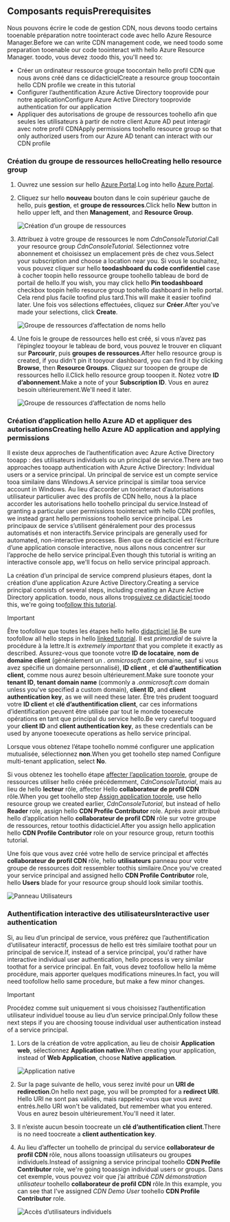 ## <a name="prerequisites"></a><span data-ttu-id="6025a-101">Composants requis</span><span class="sxs-lookup"><span data-stu-id="6025a-101">Prerequisites</span></span>
<span data-ttu-id="6025a-102">Nous pouvons écrire le code de gestion CDN, nous devons toodo certains tooenable préparation notre toointeract code avec hello Azure Resource Manager.</span><span class="sxs-lookup"><span data-stu-id="6025a-102">Before we can write CDN management code, we need toodo some preparation tooenable our code toointeract with hello Azure Resource Manager.</span></span>  <span data-ttu-id="6025a-103">toodo, vous devez :</span><span class="sxs-lookup"><span data-stu-id="6025a-103">toodo this, you'll need to:</span></span>

* <span data-ttu-id="6025a-104">Créer un ordinateur ressource groupe toocontain hello profil CDN que nous avons créé dans ce didacticiel</span><span class="sxs-lookup"><span data-stu-id="6025a-104">Create a resource group toocontain hello CDN profile we create in this tutorial</span></span>
* <span data-ttu-id="6025a-105">Configurer l’authentification Azure Active Directory tooprovide pour notre application</span><span class="sxs-lookup"><span data-stu-id="6025a-105">Configure Azure Active Directory tooprovide authentication for our application</span></span>
* <span data-ttu-id="6025a-106">Appliquer des autorisations de groupe de ressources toohello afin que seules les utilisateurs à partir de notre client Azure AD peut interagir avec notre profil CDN</span><span class="sxs-lookup"><span data-stu-id="6025a-106">Apply permissions toohello resource group so that only authorized users from our Azure AD tenant can interact with our CDN profile</span></span>

### <a name="creating-hello-resource-group"></a><span data-ttu-id="6025a-107">Création du groupe de ressources hello</span><span class="sxs-lookup"><span data-stu-id="6025a-107">Creating hello resource group</span></span>
1. <span data-ttu-id="6025a-108">Ouvrez une session sur hello [Azure Portal](https://portal.azure.com).</span><span class="sxs-lookup"><span data-stu-id="6025a-108">Log into hello [Azure Portal](https://portal.azure.com).</span></span>
2. <span data-ttu-id="6025a-109">Cliquez sur hello **nouveau** bouton dans le coin supérieur gauche de hello, puis **gestion**, et **groupe de ressources**.</span><span class="sxs-lookup"><span data-stu-id="6025a-109">Click hello **New** button in hello upper left, and then **Management**, and **Resource Group**.</span></span>

    ![Création d’un groupe de ressources](./media/cdn-app-dev-prep/cdn-new-rg-1-include.png)
3. <span data-ttu-id="6025a-111">Attribuez à votre groupe de ressources le nom *CdnConsoleTutorial*.</span><span class="sxs-lookup"><span data-stu-id="6025a-111">Call your resource group *CdnConsoleTutorial*.</span></span>  <span data-ttu-id="6025a-112">Sélectionnez votre abonnement et choisissez un emplacement près de chez vous.</span><span class="sxs-lookup"><span data-stu-id="6025a-112">Select your subscription and choose a location near you.</span></span>  <span data-ttu-id="6025a-113">Si vous le souhaitez, vous pouvez cliquer sur hello **toodashboard du code confidentiel** case à cocher toopin hello ressource groupe toohello tableau de bord de portail de hello.</span><span class="sxs-lookup"><span data-stu-id="6025a-113">If you wish, you may click hello **Pin toodashboard** checkbox toopin hello resource group toohello dashboard in hello portal.</span></span>  <span data-ttu-id="6025a-114">Cela rend plus facile toofind plus tard.</span><span class="sxs-lookup"><span data-stu-id="6025a-114">This will make it easier toofind later.</span></span>  <span data-ttu-id="6025a-115">Une fois vos sélections effectuées, cliquez sur **Créer**.</span><span class="sxs-lookup"><span data-stu-id="6025a-115">After you've made your selections, click **Create**.</span></span>

    ![Groupe de ressources d’affectation de noms hello](./media/cdn-app-dev-prep/cdn-new-rg-2-include.png)
4. <span data-ttu-id="6025a-117">Une fois le groupe de ressources hello est créé, si vous n’avez pas l’épinglez tooyour le tableau de bord, vous pouvez le trouver en cliquant sur **Parcourir**, puis **groupes de ressources**.</span><span class="sxs-lookup"><span data-stu-id="6025a-117">After hello resource group is created, if you didn't pin it tooyour dashboard, you can find it by clicking **Browse**, then **Resource Groups**.</span></span>  <span data-ttu-id="6025a-118">Cliquez sur tooopen de groupe de ressources hello il.</span><span class="sxs-lookup"><span data-stu-id="6025a-118">Click hello resource group tooopen it.</span></span>  <span data-ttu-id="6025a-119">Notez votre **ID d’abonnement**.</span><span class="sxs-lookup"><span data-stu-id="6025a-119">Make a note of your **Subscription ID**.</span></span>  <span data-ttu-id="6025a-120">Vous en aurez besoin ultérieurement.</span><span class="sxs-lookup"><span data-stu-id="6025a-120">We'll need it later.</span></span>

    ![Groupe de ressources d’affectation de noms hello](./media/cdn-app-dev-prep/cdn-subscription-id-include.png)

### <a name="creating-hello-azure-ad-application-and-applying-permissions"></a><span data-ttu-id="6025a-122">Création d’application hello Azure AD et appliquer des autorisations</span><span class="sxs-lookup"><span data-stu-id="6025a-122">Creating hello Azure AD application and applying permissions</span></span>
<span data-ttu-id="6025a-123">Il existe deux approches de l’authentification avec Azure Active Directory tooapp : des utilisateurs individuels ou un principal de service.</span><span class="sxs-lookup"><span data-stu-id="6025a-123">There are two approaches tooapp authentication with Azure Active Directory: Individual users or a service principal.</span></span> <span data-ttu-id="6025a-124">Un principal de service est un compte service tooa similaire dans Windows.</span><span class="sxs-lookup"><span data-stu-id="6025a-124">A service principal is similar tooa service account in Windows.</span></span>  <span data-ttu-id="6025a-125">Au lieu d’accorder un toointeract d’autorisations utilisateur particulier avec des profils de CDN hello, nous à la place accorder les autorisations hello toohello principal du service.</span><span class="sxs-lookup"><span data-stu-id="6025a-125">Instead of granting a particular user permissions toointeract with hello CDN profiles, we instead grant hello permissions toohello service principal.</span></span>  <span data-ttu-id="6025a-126">Les principaux de service s’utilisent généralement pour des processus automatisés et non interactifs.</span><span class="sxs-lookup"><span data-stu-id="6025a-126">Service principals are generally used for automated, non-interactive processes.</span></span>  <span data-ttu-id="6025a-127">Bien que ce didacticiel est l’écriture d’une application console interactive, nous allons nous concentrer sur l’approche de hello service principal.</span><span class="sxs-lookup"><span data-stu-id="6025a-127">Even though this tutorial is writing an interactive console app, we'll focus on hello service principal approach.</span></span>

<span data-ttu-id="6025a-128">La création d’un principal de service comprend plusieurs étapes, dont la création d’une application Azure Active Directory.</span><span class="sxs-lookup"><span data-stu-id="6025a-128">Creating a service principal consists of several steps, including creating an Azure Active Directory application.</span></span>  <span data-ttu-id="6025a-129">toodo, nous allons trop[suivez ce didacticiel](../articles/resource-group-create-service-principal-portal.md).</span><span class="sxs-lookup"><span data-stu-id="6025a-129">toodo this, we're going too[follow this tutorial](../articles/resource-group-create-service-principal-portal.md).</span></span>

> [!IMPORTANT]
> <span data-ttu-id="6025a-130">Être toofollow que toutes les étapes hello hello [didacticiel lié](../articles/resource-group-create-service-principal-portal.md).</span><span class="sxs-lookup"><span data-stu-id="6025a-130">Be sure toofollow all hello steps in hello [linked tutorial](../articles/resource-group-create-service-principal-portal.md).</span></span>  <span data-ttu-id="6025a-131">Il est *primordial* de suivre la procédure à la lettre.</span><span class="sxs-lookup"><span data-stu-id="6025a-131">It is *extremely important* that you complete it exactly as described.</span></span>  <span data-ttu-id="6025a-132">Assurez-vous que toonote votre **ID de locataire**, **nom de domaine client** (généralement un *. onmicrosoft.com* domaine, sauf si vous avez spécifié un domaine personnalisé), **ID client** , et **clé d’authentification client**, comme nous aurez besoin ultérieurement.</span><span class="sxs-lookup"><span data-stu-id="6025a-132">Make sure toonote your **tenant ID**, **tenant domain name** (commonly a *.onmicrosoft.com* domain unless you've specified a custom domain), **client ID**, and **client authentication key**, as we will need these later.</span></span>  <span data-ttu-id="6025a-133">Être très prudent tooguard votre **ID client** et **clé d’authentification client**, car ces informations d’identification peuvent être utilisée par tout le monde tooexecute opérations en tant que principal du service hello.</span><span class="sxs-lookup"><span data-stu-id="6025a-133">Be very careful tooguard your **client ID** and **client authentication key**, as these credentials can be used by anyone tooexecute operations as hello service principal.</span></span>
>
> <span data-ttu-id="6025a-134">Lorsque vous obtenez l’étape toohello nommé configurer une application mutualisée, sélectionnez **non**.</span><span class="sxs-lookup"><span data-stu-id="6025a-134">When you get toohello step named Configure multi-tenant application, select **No**.</span></span>
>
> <span data-ttu-id="6025a-135">Si vous obtenez les toohello étape [affecter l’application toorole](../articles/azure-resource-manager/resource-group-create-service-principal-portal.md#assign-application-to-role), groupe de ressources utiliser hello créée précédemment, *CdnConsoleTutorial*, mais au lieu de hello **lecteur** rôle, affecter Hello **collaborateur de profil CDN** rôle.</span><span class="sxs-lookup"><span data-stu-id="6025a-135">When you get toohello step [Assign application toorole](../articles/azure-resource-manager/resource-group-create-service-principal-portal.md#assign-application-to-role), use hello resource group we created earlier,  *CdnConsoleTutorial*, but instead of hello **Reader** role, assign hello **CDN Profile Contributor** role.</span></span>  <span data-ttu-id="6025a-136">Après avoir attribué hello d’application hello **collaborateur de profil CDN** rôle sur votre groupe de ressources, retour toothis didacticiel.</span><span class="sxs-lookup"><span data-stu-id="6025a-136">After you assign hello application hello **CDN Profile Contributor** role on your resource group, return toothis tutorial.</span></span> 
>
>

<span data-ttu-id="6025a-137">Une fois que vous avez créé votre hello de service principal et affectés **collaborateur de profil CDN** rôle, hello **utilisateurs** panneau pour votre groupe de ressources doit ressembler toothis similaire.</span><span class="sxs-lookup"><span data-stu-id="6025a-137">Once you've created your service principal and assigned hello **CDN Profile Contributor** role, hello **Users** blade for your resource group should look similar toothis.</span></span>

![Panneau Utilisateurs](./media/cdn-app-dev-prep/cdn-service-principal-include.png)

### <a name="interactive-user-authentication"></a><span data-ttu-id="6025a-139">Authentification interactive des utilisateurs</span><span class="sxs-lookup"><span data-stu-id="6025a-139">Interactive user authentication</span></span>
<span data-ttu-id="6025a-140">Si, au lieu d’un principal de service, vous préférez que l’authentification d’utilisateur interactif, processus de hello est très similaire toothat pour un principal de service.</span><span class="sxs-lookup"><span data-stu-id="6025a-140">If, instead of a service principal, you'd rather have interactive individual user authentication, hello process is very similar toothat for a service principal.</span></span>  <span data-ttu-id="6025a-141">En fait, vous devez toofollow hello la même procédure, mais apporter quelques modifications mineures.</span><span class="sxs-lookup"><span data-stu-id="6025a-141">In fact, you will need toofollow hello same procedure, but make a few minor changes.</span></span>

> [!IMPORTANT]
> <span data-ttu-id="6025a-142">Procédez comme suit uniquement si vous choisissez l’authentification utilisateur individuel toouse au lieu d’un service principal.</span><span class="sxs-lookup"><span data-stu-id="6025a-142">Only follow these next steps if you are choosing toouse individual user authentication instead of a service principal.</span></span>
>
>

1. <span data-ttu-id="6025a-143">Lors de la création de votre application, au lieu de choisir **Application web**, sélectionnez **Application native**.</span><span class="sxs-lookup"><span data-stu-id="6025a-143">When creating your application, instead of **Web Application**, choose **Native application**.</span></span>

    ![Application native](./media/cdn-app-dev-prep/cdn-native-application-include.png)
2. <span data-ttu-id="6025a-145">Sur la page suivante de hello, vous serez invité pour un **URI de redirection**.</span><span class="sxs-lookup"><span data-stu-id="6025a-145">On hello next page, you will be prompted for a **redirect URI**.</span></span>  <span data-ttu-id="6025a-146">Hello URI ne sont pas validés, mais rappelez-vous que vous avez entrés.</span><span class="sxs-lookup"><span data-stu-id="6025a-146">hello URI won't be validated, but remember what you entered.</span></span>  <span data-ttu-id="6025a-147">Vous en aurez besoin ultérieurement.</span><span class="sxs-lookup"><span data-stu-id="6025a-147">You'll need it later.</span></span>
3. <span data-ttu-id="6025a-148">Il n’existe aucun besoin toocreate un **clé d’authentification client**.</span><span class="sxs-lookup"><span data-stu-id="6025a-148">There is no need toocreate a **client authentication key**.</span></span>
4. <span data-ttu-id="6025a-149">Au lieu d’affecter un toohello de principal du service **collaborateur de profil CDN** rôle, nous allons tooassign utilisateurs ou groupes individuels.</span><span class="sxs-lookup"><span data-stu-id="6025a-149">Instead of assigning a service principal toohello **CDN Profile Contributor** role, we're going tooassign individual users or groups.</span></span>  <span data-ttu-id="6025a-150">Dans cet exemple, vous pouvez voir que j’ai attribué *CDN démonstration utilisateur* toohello **collaborateur de profil CDN** rôle.</span><span class="sxs-lookup"><span data-stu-id="6025a-150">In this example, you can see that I've assigned  *CDN Demo User* toohello **CDN Profile Contributor** role.</span></span>  

    ![Accès d’utilisateurs individuels](./media/cdn-app-dev-prep/cdn-aad-user-include.png)

